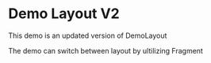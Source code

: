 # Demo Layout V2

This demo is an updated version of DemoLayout

The demo can switch between layout by ultilizing Fragment
